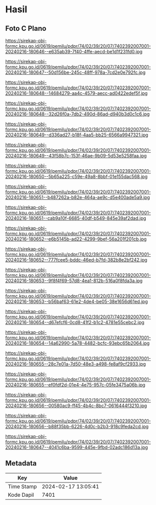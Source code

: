 # Hasil

## Foto C Plano

https://sirekap-obj-formc.kpu.go.id/0619/pemilu/pdpr/74/02/39/20/07/7402392007001-20240216-180646--e635ab39-7f40-4ffe-aecd-be1d1f231fd0.jpg

https://sirekap-obj-formc.kpu.go.id/0619/pemilu/pdpr/74/02/39/20/07/7402392007001-20240216-180647--50d156be-245c-48ff-978a-7cd2e0e792fc.jpg

https://sirekap-obj-formc.kpu.go.id/0619/pemilu/pdpr/74/02/39/20/07/7402392007001-20240216-180648--14684279-aa4c-4579-aecc-ad0422edef5f.jpg

https://sirekap-obj-formc.kpu.go.id/0619/pemilu/pdpr/74/02/39/20/07/7402392007001-20240216-180648--32d26f0a-7db2-490d-86ad-d940b3d0c1c6.jpg

https://sirekap-obj-formc.kpu.go.id/0619/pemilu/pdpr/74/02/39/20/07/7402392007001-20240216-180649--d336ad27-b18f-4aa5-bb25-6566a9947321.jpg

https://sirekap-obj-formc.kpu.go.id/0619/pemilu/pdpr/74/02/39/20/07/7402392007001-20240216-180649--43f58b7c-153f-46ae-9b09-5d53e5258faa.jpg

https://sirekap-obj-formc.kpu.go.id/0619/pemilu/pdpr/74/02/39/20/07/7402392007001-20240216-180650--5b65a225-c59e-49a8-8bbf-01e155dac568.jpg

https://sirekap-obj-formc.kpu.go.id/0619/pemilu/pdpr/74/02/39/20/07/7402392007001-20240216-180651--b487262a-b82e-464a-ae9c-d5e400ade5a9.jpg

https://sirekap-obj-formc.kpu.go.id/0619/pemilu/pdpr/74/02/39/20/07/7402392007001-20240216-180651--cab9a10f-6685-40df-b549-845e39af2dad.jpg

https://sirekap-obj-formc.kpu.go.id/0619/pemilu/pdpr/74/02/39/20/07/7402392007001-20240216-180652--e6b5145b-ad22-4299-9bef-56a201f201cb.jpg

https://sirekap-obj-formc.kpu.go.id/0619/pemilu/pdpr/74/02/39/20/07/7402392007001-20240216-180652--777fcee5-bddc-46ed-b7fd-382b8e2bf242.jpg

https://sirekap-obj-formc.kpu.go.id/0619/pemilu/pdpr/74/02/39/20/07/7402392007001-20240216-180653--9f8f4f69-57d8-4ea1-812b-516a0f8fda3a.jpg

https://sirekap-obj-formc.kpu.go.id/0619/pemilu/pdpr/74/02/39/20/07/7402392007001-20240216-180653--b56baf63-61e2-4de4-be05-38e1656d61ed.jpg

https://sirekap-obj-formc.kpu.go.id/0619/pemilu/pdpr/74/02/39/20/07/7402392007001-20240216-180654--d67efcf6-0cd8-41f2-b1c2-4781e55cebc2.jpg

https://sirekap-obj-formc.kpu.go.id/0619/pemilu/pdpr/74/02/39/20/07/7402392007001-20240216-180654--14a62990-5a78-4482-bcfc-93ebc65b2064.jpg

https://sirekap-obj-formc.kpu.go.id/0619/pemilu/pdpr/74/02/39/20/07/7402392007001-20240216-180655--28c7e01a-7d50-48e3-a498-fe8af9cf2933.jpg

https://sirekap-obj-formc.kpu.go.id/0619/pemilu/pdpr/74/02/39/20/07/7402392007001-20240216-180655--ef0fdf2d-01e4-4e75-957c-05fe3475a06b.jpg

https://sirekap-obj-formc.kpu.go.id/0619/pemilu/pdpr/74/02/39/20/07/7402392007001-20240216-180656--00580ac9-ff45-4b4c-8bc7-0616444f3210.jpg

https://sirekap-obj-formc.kpu.go.id/0619/pemilu/pdpr/74/02/39/20/07/7402392007001-20240216-180656--b88f35bb-6226-4d0c-b2b3-918c9feda2cd.jpg

https://sirekap-obj-formc.kpu.go.id/0619/pemilu/pdpr/74/02/39/20/07/7402392007001-20240216-180647--4041c6ba-9599-445e-9fbd-02adc186d13a.jpg


## Metadata

| Key        | Value               |
| ---------- | ------------------- |
| Time Stamp | 2024-02-17 13:05:41 |
| Kode Dapil | 7401                |



